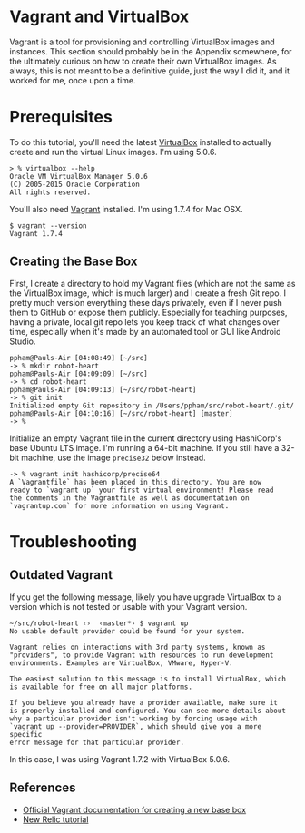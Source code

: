 # Vagrant and VirtualBox

Vagrant is a tool for provisioning and controlling VirtualBox images and instances. This section should probably be in the Appendix somewhere, for the ultimately curious on how to create their own VirtualBox images. As always, this is not meant to be a definitive guide, just the way I did it, and it worked for me, once upon a time.

Prerequisites
=============

To do this tutorial, you'll need the latest [VirtualBox](https://www.virtualbox.org/wiki/Downloads) installed to actually create and run the virtual Linux images. I'm using 5.0.6.

```
> % virtualbox --help
Oracle VM VirtualBox Manager 5.0.6
(C) 2005-2015 Oracle Corporation
All rights reserved.
```

You'll also need [Vagrant](http://www.vagrantup.com/downloads) installed. I'm using 1.7.4 for Mac OSX.
```
$ vagrant --version
Vagrant 1.7.4
```

Creating the Base Box
---------------------

First, I create a directory to hold my Vagrant files (which are not the same as the VirtualBox image, which is much larger) and I create a fresh Git repo. I pretty much version everything these days privately, even if I never push them to GitHub or expose them publicly. Especially for teaching purposes, having a private, local git repo lets you keep track of what changes over time, especially when it's made by an automated tool or GUI like Android Studio.

```
ppham@Pauls-Air [04:08:49] [~/src]
-> % mkdir robot-heart
ppham@Pauls-Air [04:09:09] [~/src]
-> % cd robot-heart
ppham@Pauls-Air [04:09:13] [~/src/robot-heart]
-> % git init
Initialized empty Git repository in /Users/ppham/src/robot-heart/.git/
ppham@Pauls-Air [04:10:16] [~/src/robot-heart] [master]
-> %
```

Initialize an empty Vagrant file in the current directory using HashiCorp's base Ubuntu LTS image. I'm running a 64-bit machine. If you still have a 32-bit machine, use the image `precise32` below instead.

```
-> % vagrant init hashicorp/precise64
A `Vagrantfile` has been placed in this directory. You are now
ready to `vagrant up` your first virtual environment! Please read
the comments in the Vagrantfile as well as documentation on
`vagrantup.com` for more information on using Vagrant.
```

Troubleshooting
===============

Outdated Vagrant
----------------

If you get the following message, likely you have upgrade VirtualBox to a version which is not tested or usable with your Vagrant version.

```
~/src/robot-heart ‹›  ‹master*› $ vagrant up
No usable default provider could be found for your system.

Vagrant relies on interactions with 3rd party systems, known as
"providers", to provide Vagrant with resources to run development
environments. Examples are VirtualBox, VMware, Hyper-V.

The easiest solution to this message is to install VirtualBox, which
is available for free on all major platforms.

If you believe you already have a provider available, make sure it
is properly installed and configured. You can see more details about
why a particular provider isn't working by forcing usage with
`vagrant up --provider=PROVIDER`, which should give you a more specific
error message for that particular provider.
```

In this case, I was using Vagrant 1.7.2 with VirtualBox 5.0.6.

References
----------

* [Official Vagrant documentation for creating a new base box](https://docs.vagrantup.com/v2/getting-started/index.html)
* [New Relic tutorial]()
